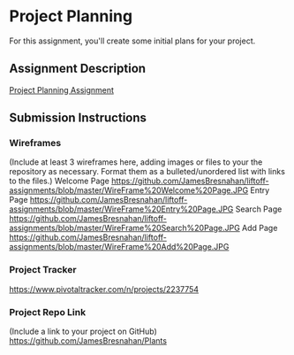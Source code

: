 # Project Planning
For this assignment, you'll create some initial plans for your project.

## Assignment Description
[Project Planning Assignment](https://education.launchcode.org/liftoff/assignments/planning/)

## Submission Instructions

### Wireframes

(Include at least 3 wireframes here, adding images or files to your the repository as necessary. Format them as a bulleted/unordered list with links to the files.)
Welcome Page https://github.com/JamesBresnahan/liftoff-assignments/blob/master/WireFrame%20Welcome%20Page.JPG
Entry Page https://github.com/JamesBresnahan/liftoff-assignments/blob/master/WireFrame%20Entry%20Page.JPG
Search Page https://github.com/JamesBresnahan/liftoff-assignments/blob/master/WireFrame%20Search%20Page.JPG
Add Page https://github.com/JamesBresnahan/liftoff-assignments/blob/master/WireFrame%20Add%20Page.JPG

### Project Tracker

https://www.pivotaltracker.com/n/projects/2237754

### Project Repo Link

(Include a link to your project on GitHub)
https://github.com/JamesBresnahan/Plants
